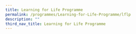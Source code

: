 ```yaml
---
title: Learning for Life Programme
permalink: /programmes/Learning-for-Life-Programme/lflp
description: ""
third_nav_title: Learning for Life Programme
---
```

